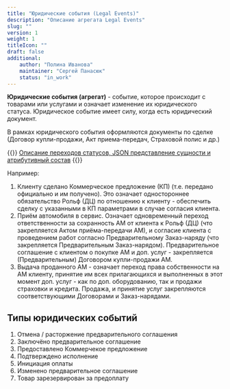 ```yaml
---
title: "Юридические события (Legal Events)"
description: "Описание агрегата Legal Events"
slug: ""
version: 1
weight: 1
titleIcon: ""
draft: false
additional:
    author: "Полина Иванова"
    maintainer: "Сергей Панасюк"
    status: "in_work"
---
```



**Юридические события (агрегат)** - событие, которое происходит с товарами или услугами и означает изменение их юридического статуса. Юридическое событие имеет силу, когда есть юридический документ.

В рамках юридического события оформляются документы по сделке (Договор купли-продажи, Акт приема-передач, Страховой полис и др.)

{{<notice info>}}
[Описание переходов статусов, JSON представление сущности и атрибутивный состав](https://doc-orders-main.com-dev.int.rolfcorp.ru/02_info_model/02_entities/04_legal_event/)
{{</notice>}}

Например:
1. Клиенту сделано Коммерческое предложение (КП) (т.е. передано официально и им получено). Это означает одностороннее обязательство Рольф (ДЦ) по отношению к клиенту - обеспечить сделку с указанными в КП параметрами в случае согласия клиента.
2. Приём автомобиля в сервис. Означает одновременный переход ответственности за сохранность АМ от клиента к Рольф (ДЦ) (что закрепляется Актом приёма-передачи АМ), и согласие клиента с проведением работ согласно Предварительному Заказ-наряду (что закрепляется Предварительным Заказ-нарядом).
Предварительное соглашение с клиентом о покупке АМ и доп. услуг - закрепляется (Предварительным) Договором купли-продажи АМ.
3. Выдача проданного АМ - означает переход права собственности на АМ клиенту, принятие им всех прилагающихся и выполненных в этот момент доп. услуг - как по доп. оборудованию, так и продажи страховки и кредита. Продажа, и принятие услуг закрепляются соответствующими Договорами и Заказ-нарядами.


## Типы юридических событий

1. Отмена / расторжение предварительного соглашения
2. Заключёно предварительное соглашение
3. Предоставлено Коммерчекое предложение
4. Подтверждено исполнение
5. Инициация оплаты
6. Изменено предварительное соглашение
7. Товар зарезервирован за предоплату
